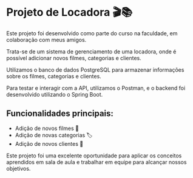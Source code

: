 # Projeto de Locadora 🎬📚

Este projeto foi desenvolvido como parte do curso na faculdade, em colaboração com meus amigos.

Trata-se de um sistema de gerenciamento de uma locadora, onde é possível adicionar novos filmes, categorias e clientes.

Utilizamos o banco de dados PostgreSQL para armazenar informações sobre os filmes, categorias e clientes.

Para testar e interagir com a API, utilizamos o Postman, e o backend foi desenvolvido utilizando o Spring Boot.

## Funcionalidades principais:

- Adição de novos filmes 🎥
- Adição de novas categorias 🏷️
- Adição de novos clientes 👥

Este projeto foi uma excelente oportunidade para aplicar os conceitos aprendidos em sala de aula e trabalhar em equipe para alcançar nossos objetivos.
